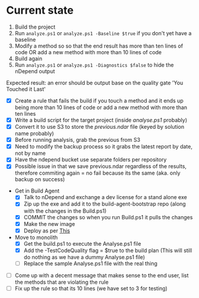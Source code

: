 # Current state

1. Build the project
2. Run `analyze.ps1` or `analyze.ps1 -Baseline $true` if you don't yet have a baseline
3. Modify a method so so that the end result has more than ten lines of code OR add a new method with more than 10 lines of code
4. Build again
5. Run `analyze.ps1` or `analyze.ps1 -Diagnostics $false` to hide the nDepend output

Expected result: an error should be output base on the quality gate 'You Touched it Last'


- [X] Create a rule that fails the build if you touch a method and it ends up being more than 10 lines of code or add a new method with more than ten lines
- [X] Write a build script for the target project (inside _analyse.ps1_ probably)
- [X] Convert it to use S3 to store the _previous.ndar_ file (keyed by solution name probably)
- [X] Before running analysis, grab the previous from S3
- [X] Need to modify the backup process so it grabs the latest report by date, not by name
- [X] Have the ndepend bucket use separate folders per repository
- [X] Possible issue in that we save previous.ndar regardless of the results, therefore commiting again = no fail because its the same (aka. only backup on success)
- Get in Build Agent
    - [X] Talk to nDepend and exchange a dev license for a stand alone exe
    - [X] Zip up the exe and add it to the build-agent-bootstrap repo (along with the changes in the Build.ps1)
    - [X] COMMIT the changes so when you run Build.ps1 it pulls the changes
    - [X] Make the new image
    - [X] Deploy as per [This](https://docs.google.com/document/d/1WOjo1IMgukiE58jiM4WNPvDZ9DS300Qa7f-ZZMHSPrk/edit?ts=5977d745)
- Move to monolith
    - [X] Get the build.ps1 to execute the Analyse.ps1 file
    - [X] Add the -TestCodeQuality flag = $true to the build plan (This will still do nothing as we have a dummy Analyse.ps1 file)
    - [ ] Replace the sample Analyse.ps1 file with the real thing
- [ ] Come up with a decent message that makes sense to the end user, list the methods that are violating the rule
- [ ] Fix up the rule so that its 10 lines (we have set to 3 for testing)